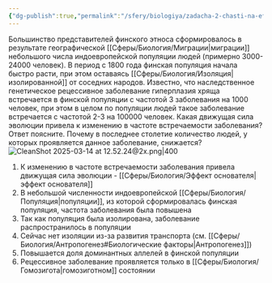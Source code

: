 ```yaml
---
{"dg-publish":true,"permalink":"/sfery/biologiya/zadacha-2-chasti-na-effekt-osnovatelya-giperplaziya-hryashha/","tags":["Эволюция"]}
---
```


Большинство представителей финского этноса сформировалось в результате географической [[Сферы/Биология/Миграции\|миграции]] небольшого числа индоевропейской популяции людей (примерно 3000-24000 человек). В период с 1800 года финская популяция начала быстро расти, при этом оставаясь [[Сферы/Биология/Изоляция\|изолированной]] от соседних народов. Известно, что наследственное генетическое рецессивное заболевание гиперплазия хряща встречается в финской популяции с частотой 3 заболевания на 1000 человек, при этом в целом по популяции людей такое заболевание встречается с частотой 2-3 на 100000 человек. Какая движущая сила эволюции привела к изменению в частоте встречаемости заболевания? Ответ поясните. Почему в последнее столетие количество людей, у которых проявляется данное заболевание, снижается?
![CleanShot 2025-03-14 at 12.52.24@2x.png|400](/img/user/%D0%90%D1%80%D1%85%D0%B8%D0%B2/%D0%9A%D1%8D%D1%88/CleanShot%202025-03-14%20at%2012.52.24@2x.png)
1. К изменению в частоте встречаемости заболевания привела движущая сила эволюции - [[Сферы/Биология/Эффект основателя\|эффект основателя]] 
2. В небольшой численности индоевропейской [[Сферы/Биология/Популяция\|популяции]], из которой сформировалась финская популяция, частота заболевания была повышена 
3. Так как популяция была изолирована, заболевание распространилось в популяции 
4. Сейчас нет изоляции из-за развития транспорта (см. [[Сферы/Биология/Антропогенез#Биологические факторы\|Антропогенез]])
5. Повышается доля доминантных аллелей в финской популяции
6. Рецессивное заболевание проявляется только в [[Сферы/Биология/Гомозигота\|гомозиготном]] состоянии 